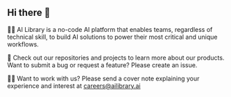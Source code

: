 ## Hi there 👋

🙋‍♀️ AI Library is a no-code AI platform that enables teams, regardless of technical skill, to build AI solutions to power their most critical and unique workflows.  

🌈 Check out our repositories and projects to learn more about our products. Want to submit a bug or request a feature? Please create an issue. 

👩‍💻 Want to work with us? Please send a cover note explaining your experience and interest at careers@ailibrary.ai 

<!--

**Here are some ideas to get you started:**

🙋‍♀️ A short introduction - what is your organization all about?
🌈 Contribution guidelines - how can the community get involved?
👩‍💻 Useful resources - where can the community find your docs? Is there anything else the community should know?
🍿 Fun facts - what does your team eat for breakfast?
🧙 Remember, you can do mighty things with the power of [Markdown](https://docs.github.com/github/writing-on-github/getting-started-with-writing-and-formatting-on-github/basic-writing-and-formatting-syntax)
-->
